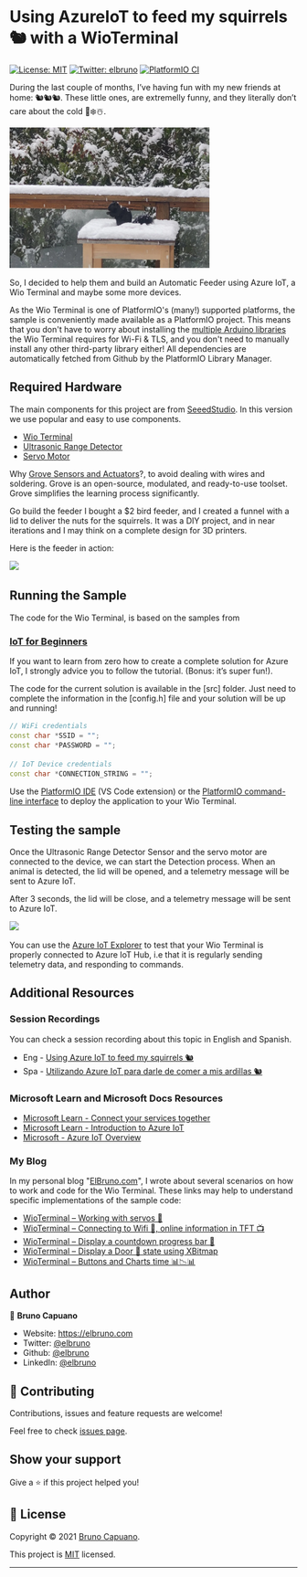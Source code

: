 # Using AzureIoT to feed my squirrels 🐿️ with a WioTerminal

[![License: MIT](https://img.shields.io/badge/License-MIT-yellow.svg)](/LICENSE)
[![Twitter: elbruno](https://img.shields.io/twitter/follow/elbruno.svg?style=social)](https://twitter.com/kartben)
[![PlatformIO CI](https://github.com/kartben/wioterminal-azureiothub-sample/workflows/PlatformIO%20CI/badge.svg)](https://github.com/elbruno/AzureIoTSquirrelFeeder/actions?query=workflow%3A%22PlatformIO+CI%22)

During the last couple of months, I’ve having fun with my new friends at home: 🐿️🐿️🐿️. These little ones, are extremelly funny, and they literally don’t care about the cold 🥶❄️☃️.

[<img src="img/squirrell-on-the-snow.png" width="350"/>](squirrell-on-the-snow.png)

So, I decided to help them and build an Automatic Feeder using Azure IoT, a Wio Terminal and maybe some more devices. 

As the Wio Terminal is one of PlatformIO's (many!) supported platforms, the sample is conveniently made available as a PlatformIO project. This means that you don't have to worry about installing the [multiple Arduino libraries](https://wiki.seeedstudio.com/Wio-Terminal-Network-Overview/) the Wio Terminal requires for Wi-Fi & TLS, and you don't need to manually install any other third-party library either! All dependencies are automatically fetched from Github by the PlatformIO Library Manager.

## Required Hardware

The main components for this project are from [SeeedStudio](https://www.seeedstudio.com/). In this version we use popular and easy to use components.

- [Wio Terminal](https://www.seeedstudio.com/wio-terminal)
- [Ultrasonic Range Detector](https://www.seeedstudio.com/Grove-Ultrasonic-Distance-Sensor.html)
- [Servo Motor](https://www.seeedstudio.com/Grove-Servo.html)

Why [Grove Sensors and Actuators](https://www.seeedstudio.com/category/Grove-c-1003.html)?, to avoid dealing with wires and soldering. Grove is an open-source, modulated, and ready-to-use toolset. Grove simplifies the learning process significantly.

Go build the feeder I bought a $2 bird feeder, and I created a funnel with a lid to deliver the nuts for the squirrels. It was a DIY project, and in near iterations and I may think on a complete design for 3D printers.

Here is the feeder in action: 

<img src="img/Wio Feeder-Buttons.gif" width="350"/>

## Running the Sample

The code for the Wio Terminal, is based on the samples from 

### [IoT for Beginners](https://aka.ms/iot-beginners)

If you want to learn from zero how to create a complete solution for Azure IoT, I strongly advice you to follow the tutorial. (Bonus: it’s super fun!).

The code for the current solution is available in the [src] folder. Just need to complete the information in the [config.h] file and your solution will be up and running!

```c++
// WiFi credentials
const char *SSID = "";
const char *PASSWORD = "";

// IoT Device credentials
const char *CONNECTION_STRING = "";
```

Use the [PlatformIO IDE](https://marketplace.visualstudio.com/items?itemName=platformio.platformio-ide) (VS Code extension) or the [PlatformIO command-line interface](https://platformio.org/install/cli) to deploy the application to your Wio Terminal. 

## Testing the sample

Once the Ultrasonic Range Detector Sensor and the servo motor are connected to the device, we can start the Detection process. When an animal is detected, the lid will be opened, and a telemetry message will be sent to Azure IoT. 

After 3 seconds, the lid will be close, and a telemetry message will be sent to Azure IoT. 

<img src="img/Wio-Feeder-Demo-Azure-Iot-Telemetry.gif" width="650"/>


You can use the [Azure IoT Explorer](https://github.com/Azure/azure-iot-explorer/releases) to test that your Wio Terminal is properly connected to Azure IoT Hub, i.e that it is regularly sending telemetry data, and responding to commands.

## Additional Resources

### Session Recordings 
You can check a session recording about this topic in English and Spanish.

- Eng - [Using Azure IoT to feed my squirrels 🐿️](https://aka.ms/IoTtoFeedSquirrels)
- Spa - [Utilizando Azure IoT para darle de comer a mis ardillas 🐿️](https://aka.ms/ReactorSession1.6)

### Microsoft Learn and Microsoft Docs Resources

- [Microsoft Learn - Connect your services together](https://aka.ms/ConnectYourServices-ci)
- [Microsoft Learn - Introduction to Azure IoT](https://aka.ms/IntroductiontoAzureIoT-ci)
- [Microsoft - Azure IoT Overview](https://aka.ms/AzureIoTOverview-ci)

### My Blog

In my personal blog "[ElBruno.com](https://elbruno.com)", I wrote about several scenarios on how to work and code for the Wio Terminal. These links may help to understand specific implementations of the sample code:

- [WioTerminal – Working with servos 🦾](https://elbruno.com/2021/12/13/wioterminal-working-with-servos-%f0%9f%a6%be-code-and-platformio_org/)
- [WioTerminal – Connecting to Wifi 📶, online information in TFT 📺](https://elbruno.com/2021/12/10/wioterminal-connecting-to-wifi-%f0%9f%93%b6-online-information-in-tft-%f0%9f%93%ba-code-and-platformio_org/)
- [WioTerminal – Display a countdown progress bar 🚥](https://elbruno.com/2021/11/03/wioterminal-display-a-countdown-progress-bar-%f0%9f%9a%a5-for-the-next-azureiot-%e2%98%81%ef%b8%8f-refresh-data/)
- [WioTerminal – Display a Door 🚪 state using XBitmap](https://elbruno.com/2021/11/01/wioterminal-display-a-digitaltwin-door-%f0%9f%9a%aa-state-using-xbitmal-with-azureiot-%e2%98%81%ef%b8%8f/)
- [WioTerminal – Buttons and Charts time 📊📉📊](https://elbruno.com/2021/10/19/wioterminal-buttons-and-charts-time-%f0%9f%93%8a%f0%9f%93%89%f0%9f%93%8a/)


## Author

👤 **Bruno Capuano**

* Website: https://elbruno.com
* Twitter: [@elbruno](https://twitter.com/elbruno)
* Github: [@elbruno](https://github.com/elbruno)
* LinkedIn: [@elbruno](https://linkedin.com/in/elbruno)

## 🤝 Contributing

Contributions, issues and feature requests are welcome!

Feel free to check [issues page](https://github.com/elbruno/AzureIoTSquirrelFeeder/issues).

## Show your support

Give a ⭐️ if this project helped you!


## 📝 License

Copyright &copy; 2021 [Bruno Capuano](https://github.com/elbruno).

This project is [MIT](/LICENSE) licensed.

***